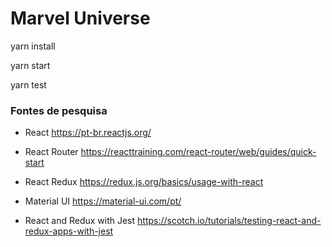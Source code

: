 # Marvel Universe

yarn install

yarn start

yarn test



### Fontes de pesquisa

* React
https://pt-br.reactjs.org/

* React Router
https://reacttraining.com/react-router/web/guides/quick-start

* React Redux
https://redux.js.org/basics/usage-with-react

* Material UI
https://material-ui.com/pt/

* React and Redux with Jest
https://scotch.io/tutorials/testing-react-and-redux-apps-with-jest
